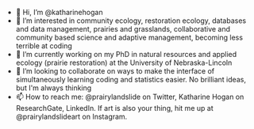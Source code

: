- 👋 Hi, I’m @katharinehogan
- 👀 I’m interested in community ecology, restoration ecology, databases and data management, prairies and grasslands, collaborative and community based science and adaptive management, becoming less terrible at coding
- 🌱 I’m currently working on my PhD in natural resources and applied ecology (prairie restoration) at the University of Nebraska-Lincoln
- 💞️ I’m looking to collaborate on ways to make the interface of simultaneously learning coding and statistics easier. No brilliant ideas, but I'm always thinking 
- 📫 How to reach me: @prairylandslide on Twitter, Katharine Hogan on ResearchGate, LinkedIn. If art is also your thing, hit me up at @prairylandslideart on Instagram. 

<!---
katharinehogan/katharinehogan is a ✨ special ✨ repository because its `README.md` (this file) appears on your GitHub profile.
You can click the Preview link to take a look at your changes.
--->
